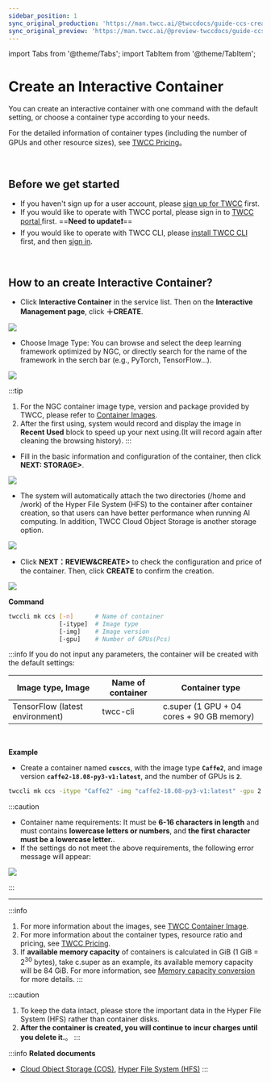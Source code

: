 ```yaml
---
sidebar_position: 1
sync_original_production: 'https://man.twcc.ai/@twccdocs/guide-ccs-create-en' 
sync_original_preview: 'https://man.twcc.ai/@preview-twccdocs/guide-ccs-create-en' 
---
```


import Tabs from '@theme/Tabs';
import TabItem from '@theme/TabItem';

# Create an Interactive Container

You can create an interactive container with one command with the default setting, or choose a container type according to your needs.

For the detailed information of container types (including the number of GPUs and other resource sizes), see [TWCC Pricing](https://www.twcc.ai/doc?page=price#%E5%AE%B9%E5%99%A8%E9%81%8B%E7%AE%97%E6%9C%8D%E5%8B%99-Container-Compute-Service-CCS)。

<br/>

## Before we get started

- If you haven't sign up for a user account, please [sign up for TWCC](https://www.twcc.ai/) first.
- If you would like to operate with TWCC portal, please sign in to [TWCC portal ](https://www.twcc.ai/)first.
==**Need to update:exclamation:**==
- If you would like to operate with TWCC CLI, please [install TWCC CLI](https://man.twcc.ai/XP63CErkQve0tlN0oHxrcA?view#1-2-%E5%AE%89%E8%A3%9DTWCC-CLI) first, and then [sign in](https://man.twcc.ai/XP63CErkQve0tlN0oHxrcA?view#1-3-%E9%80%B2%E5%85%A5-TWCC_CLI-%E7%92%B0%E5%A2%83%E4%B8%A6%E9%96%8B%E5%A7%8B%E4%BD%BF%E7%94%A8%E6%9C%8D%E5%8B%99).

<br/>

## How to an create Interactive Container?


<Tabs>
<TabItem value="TWCC Portal" label="TWCC Portal">

- Click **Interactive Container** in the service list. Then on the **Interactive Management page**, click **＋CREATE**.

![](https://cos.twcc.ai/SYS-MANUAL/uploads/upload_c40df078ec48ab4db3d060f52d37d092.png)





* Choose Image Type: You can browse and select the deep learning framework optimized by NGC, or directly search for the name of the framework in the serch bar (e.g., PyTorch, TensorFlow...).

![](https://cos.twcc.ai/SYS-MANUAL/uploads/upload_23125243882198a14175e08601869bf1.png)


:::tip
1. For the NGC container image type, version and package provided by TWCC, please refer to [<ins>Container Images</ins>](https://man.twcc.ai/@twccdocs/ccs-concept-image-main-en).
2. After the first using, system would record and display the image in **Recent Used** block to speed up your next using.(It will record again after cleaning the browsing history).
:::



* Fill in the basic information and configuration of the container, then click **NEXT: STORAGE>**.


![](https://cos.twcc.ai/SYS-MANUAL/uploads/upload_91c7749e6f67f44a67078c4c750e93a5.png)



* The system will automatically attach the two directories (/home and /work) of the Hyper File System (HFS) to the container after container creation, so that users can have better performance when running AI computing. In addition, TWCC Cloud Object Storage is another storage option.


![](https://cos.twcc.ai/SYS-MANUAL/uploads/upload_4d96575f28a9915d5dd3ed4645ab9598.png)


* Click **NEXT：REVIEW&CREATE>** to check the configuration and price of the container. Then, click **CREATE** to confirm the creation.

![](https://cos.twcc.ai/SYS-MANUAL/uploads/upload_f2f1cdd63021d046ab2b6450dba1ca19.png)

</TabItem>
<TabItem value="TWCC CLI" label="TWCC CLI">

**Command**

```bash
twccli mk ccs [-n]      # Name of container
              [-itype]  # Image type
              [-img]    # Image version
              [-gpu]    # Number of GPUs(Pcs)
```
:::info
If you do not input any parameters, the container will be created with the default settings:

| Image type, Image | Name of container |Container type|
| -------- | -------- | -------- |
| TensorFlow (latest environment)    | twcc-cli     | c.super (1 GPU + 04 cores + 90 GB memory) |

<br/>

**Example**

- Create a container named **`cusccs`**, with the image type **`Caffe2`**, and image version **`caffe2-18.08-py3-v1:latest`**, and the number of GPUs is **`2`**.

```bash
twccli mk ccs -itype "Caffe2" -img "caffe2-18.08-py3-v1:latest" -gpu 2 -n cusccs
```

:::caution

- Container name requirements: It must be **6-16 characters in length** and must contains **lowercase letters or numbers**, and **the first character must be a lowercase letter.**.
-  If the settings do not meet the above requirements, the following error message will appear:

![](https://cos.twcc.ai/SYS-MANUAL/uploads/upload_095834bd7ee5d99d3a70596a7c462629.png)

:::

<!-- :::spoiler 操作範例截圖(點我)
![](https://cos.twcc.ai/SYS-MANUAL/uploads/upload_753112dc54b2646270806ad6385277ba.png)
::: -->

</TabItem>
</Tabs>

---

:::info
1. For more information about the images, see [<ins>TWCC Container Image</ins>](https://man.twcc.ai/@twccdocs/ccs-concept-image-main-en).
2. For more information about the container types, resource ratio and pricing, see [<ins>TWCC Pricing</ins>](https://www.twcc.ai/doc?page=price#%E5%AE%B9%E5%99%A8%E9%81%8B%E7%AE%97%E6%9C%8D%E5%8B%99-Container-Compute-Service-CCS).
3. If **available memory capacity** of containers is calculated in GiB (1 GiB =  2<sup>30</sup> bytes), take c.super as an example, its available memory capacity will be 84 GiB. For more information, see [<ins>Memory capacity conversion</ins>](https://man.twcc.ai/@twccdocs/concept-ccs-memory-conversion-en) for more details.
:::

:::caution
1. To keep the data intact, please store the important data in the Hyper File System (HFS) rather than container disks.
2. **After the container is created, you will continue to incur charges until you delete it.**。
:::

:::info **Related documents** 
- <a href="https://man.twcc.ai/@twccdocs/doc-cos-main-zh"><ins>Cloud Object Storage (COS)</ins></a>, <a href="https://man.twcc.ai/@twccdocs/doc-hfs-main-zh"><ins>Hyper File System (HFS)</ins></a>
:::